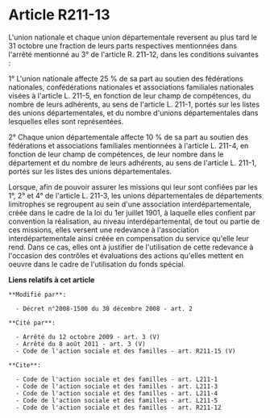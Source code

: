 # Article R211-13

L'union nationale et chaque union départementale reversent au plus tard le 31 octobre une fraction de leurs parts respectives
mentionnées dans l'arrêté mentionné au 3° de l'article R. 211-12, dans les conditions suivantes : 

1° L'union nationale affecte 25 % de sa part au soutien des fédérations nationales, confédérations nationales et associations
familiales nationales visées à l'article L. 211-5, en fonction de leur champ de compétences, du nombre de leurs adhérents, au
sens de l'article L. 211-1, portés sur les listes des unions départementales, et du nombre d'unions départementales dans
lesquelles elles sont représentées. 

2° Chaque union départementale affecte 10 % de sa part au soutien des fédérations et associations familiales mentionnées à
l'article L. 211-4, en fonction de leur champ de compétences, de leur nombre dans le département et du nombre de leurs
adhérents, au sens de l'article L. 211-1, portés sur les listes des unions départementales. 

Lorsque, afin de pouvoir assurer les missions qui leur sont confiées par les 1°, 2° et 4° de l'article L. 211-3, les unions
départementales de départements limitrophes se regroupent au sein d'une association interdépartementale, créée dans le cadre
de la loi du 1er juillet 1901, à laquelle elles confient par convention la réalisation, au niveau interdépartemental, de tout
ou partie de ces missions, elles versent une redevance à l'association interdépartementale ainsi créée en compensation du
service qu'elle leur rend. Dans ce cas, elles ont à justifier de l'utilisation de cette redevance à l'occasion des contrôles
et évaluations des actions qu'elles mettent en oeuvre dans le cadre de l'utilisation du fonds spécial.

**Liens relatifs à cet article**

	**Modifié par**:

	  - Décret n°2008-1500 du 30 décembre 2008 - art. 2

	**Cité par**:

	  - Arrêté du 12 octobre 2009 - art. 3 (V)
	  - Arrêté du 8 août 2011 - art. 3 (V)
	  - Code de l'action sociale et des familles - art. R211-15 (V)

	**Cite**:

	  - Code de l'action sociale et des familles - art. L211-1
	  - Code de l'action sociale et des familles - art. L211-3
	  - Code de l'action sociale et des familles - art. L211-4
	  - Code de l'action sociale et des familles - art. L211-5
	  - Code de l'action sociale et des familles - art. R211-12
